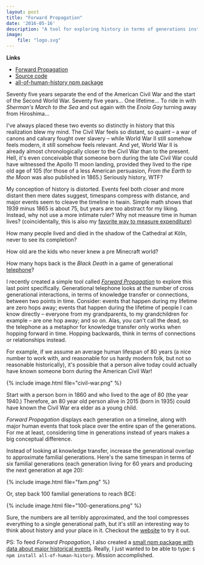```yaml
---
layout: post
title: "Forward Propagation"
date: '2016-05-16'
description: "A tool for exploring history in terms of generations instead of years."
image:
    file: "logo.svg"
---
```



**Links**

* [Forward Propagation][forward]
* [Source code][source]
* [all-of-human-history npm package][history]

Seventy five years separate the end of the American Civil War and the start of the Second World War. Seventy five years... One lifetime... To ride in with *Sherman's March to the Sea* and out again with the *Enola Gay* turning away from Hiroshima...

I've always placed these two events so distinctly in history that this realization blew my mind. The Civil War feels so distant, so quaint – a war of canons and calvary fought over slavery – while World War II still somehow feels modern, it still somehow feels relevant. And yet, World War II is already almost chronologically closer to the Civil War than to the present. Hell, it's even conceivable that someone born during the late Civil War could have witnessed the Apollo 11 moon landing, provided they lived to the ripe old age of 105 (for those of a less American persuasion, *From the Earth to the Moon* was also published in 1865.) Seriously history, WTF?

My conception of history is distorted. Events feel both closer and more distant then mere dates suggest, timespans compress with distance, and major events seem to cleave the timeline in twain. Simple math shows that 1939 minus 1865 is about 75, but years are too abstract for my liking. Instead, why not use a more intimate ruler? Why not measure time in human lives? (coincidentally, this is also my [favorite way to measure expenditure](/staying-alive/))

How many people lived and died in the shadow of the Cathedral at Köln, never to see its completion?

How old are the kids who never knew a pre Minecraft world?

How many hops back is the *Black Death* in a game of generational [telephone](https://en.wikipedia.org/wiki/Chinese_whispers)?

I recently created a simple tool called *[Forward Propagation][forward]* to explore this last point specifically. Generational telephone looks at the number of cross generational interactions, in terms of knowledge transfer or connections, between two points in time. Consider: events that happen during my lifetime are zero hops away; events that happen during the lifetime of people I can know directly – everyone from my grandparents, to my grandchildren for example – are one hop away; and so on. Alas, you can't call the dead, so the telephone as a metaphor for knowledge transfer only works when hopping forward in time. Hopping backwards, think in terms of connections or relationships instead.

For example, if we assume an average human lifespan of 80 years (a nice number to work with, and reasonable for us hardy modern folk, but not so reasonable historically), it's possible that a person alive today could actually have known someone born during the American Civil War!

{% include image.html file="civil-war.png" %}

Start with a person born in 1860 and who lived to the age of 80 (the year 1940.) Therefore, an 80 year old person alive in 2015 (born in 1935) could have known the Civil War era elder as a young child.

*Forward Propagation* displays each generation on a timeline, along with major human events that took place over the entire span of the generations. For me at least, considering time in generations instead of years makes a big conceptual difference. 

Instead of looking at knowledge transfer, increase the generational overlap to approximate familial generations. Here's the same timespan in terms of six familial generations (each generation living for 60 years and producing the next generation at age 20):

{% include image.html file="fam.png" %}


Or, step back 100 familial generations to reach BCE:

{% include image.html file="100-generations.png" %}


Sure, the numbers are all terribly approximated, and the tool compresses everything to a single generational path, but it's still an interesting way to think about history and your place in it. Checkout the [website][forward] to try it out.

PS: To feed *Forward Propagation*, I also created a [small npm package with data about major historical events][history]. Really, I just wanted to be able to type: `$ npm install all-of-human-history`. Mission accomplished.


[forward]: http://mattbierner.github.io/forward-propagation/
[history]: https://github.com/mattbierner/all-of-human-history
[source]: https://github.com/mattbierner/forward-propagation
